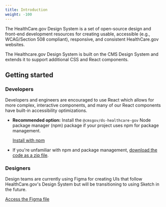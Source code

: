 ```yaml
---
title: Introduction
weight: -100
---
```


The HealthCare.gov Design System is a set of open-source design and front-end development resources for creating usable, accessible (e.g., WCAG/Section 508 compliant), responsive, and consistent HealthCare.gov websites.

The Healthcare.gov Design System is built on the CMS Design System and extends it to support additional CSS and React components.

## Getting started

### Developers

Developers and engineers are encouraged to use React which allows for more complex, interactive components, and many of our React components have built-in accessibility optimizations.

- **Recommended option:** Install the `@cmsgov/ds-healthcare-gov` Node package manager (npm) package if your project uses npm for package management.

  <a href="{{root}}/startup/installation/#install-using-npm" class="ds-c-button">Install with npm</a>

- If you're unfamiliar with npm and package management, [download the code as a zip file]({{root}}/startup/installation/#download-zip).

### Designers

Design teams are currently using Figma for creating UIs that follow HealthCare.gov's Design System but will be transitioning to using Sketch in the future.

<a href="https://www.figma.com/file/JW5p03MknojQR6fVLn2Paj/Healthcare.gov-Child-Design-System?node-id=2%3A52" class="ds-c-button">Access the Figma file</a>
